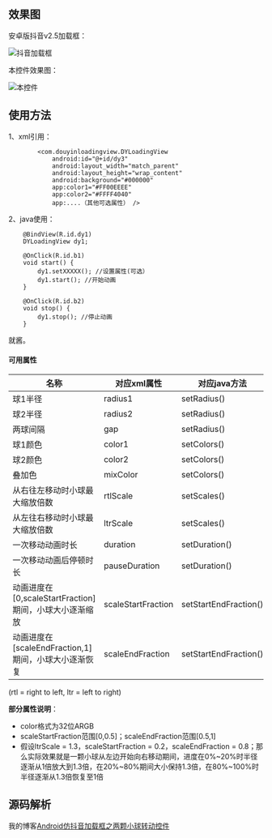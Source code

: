 
## 效果图

安卓版抖音v2.5加载框：

![抖音加载框](https://github.com/CCY0122/douyinloadingview/blob/master/img/1536052594561.gif)

本控件效果图：

![本控件](https://github.com/CCY0122/douyinloadingview/blob/master/img/1536047240533.gif)


## 使用方法


1、xml引用：
```
        <com.douyinloadingview.DYLoadingView
            android:id="@+id/dy3"
            android:layout_width="match_parent"
            android:layout_height="wrap_content"
            android:background="#000000"
            app:color1="#FF00EEEE"
            app:color2="#FFFF4040"
            app:....（其他可选属性） /> 
```
2、java使用：
```
	@BindView(R.id.dy1)
    DYLoadingView dy1;

    @OnClick(R.id.b1)
    void start() {
        dy1.setXXXXX(); //设置属性(可选）
        dy1.start(); //开始动画
    }

    @OnClick(R.id.b2)
    void stop() {
        dy1.stop(); //停止动画
    }
```
就酱。


#### 可用属性
| 名称 | 对应xml属性   | 对应java方法| 默认值|
|--------|----------|----------|------|
|球1半径	 | radius1	|setRadius() |6dp  |
|球2半径	 | radius2	|setRadius() |6dp  |
|两球间隔  | gap	|setRadius() |0.8dp  |
|球1颜色	 | color1	|setColors() |0XFFFF4040  |
|球2颜色	 | color2	|setColors() |0XFF00EEEE  |
|叠加色	 | mixColor	|setColors() |0XFF000000  |
|从右往左移动时小球最大缩放倍数	 | rtlScale	|setScales() |0.7f  |
|从左往右移动时小球最大缩放倍数	 | ltrScale	|setScales() |1.3f  |
|一次移动动画时长	 | duration	|setDuration() |350ms  |
|一次移动动画后停顿时长	 | pauseDuration	|setDuration() |80ms  |
|动画进度在[0,scaleStartFraction]期间，小球大小逐渐缩放| scaleStartFraction	|setStartEndFraction() |0.2f  |
|动画进度在[scaleEndFraction,1]期间，小球大小逐渐恢复 | scaleEndFraction	|setStartEndFraction() |0.8f  |

(rtl = right to left, ltr = left to right)

**部分属性说明**：

 - color格式为32位ARGB
 - scaleStartFraction范围[0,0.5]；scaleEndFraction范围[0.5,1]
 - 假设ltrScale = 1.3，scaleStartFraction = 0.2，scaleEndFraction = 0.8；那么实际效果就是一颗小球从左边开始向右移动期间，进度在0%~20%时半径逐渐从1倍放大到1.3倍，在20%~80%期间大小保持1.3倍，在80%~100%时半径逐渐从1.3倍恢复至1倍


## 源码解析
我的博客[Android仿抖音加载框之两颗小球转动控件](https://blog.csdn.net/ccy0122/article/details/82387053)

